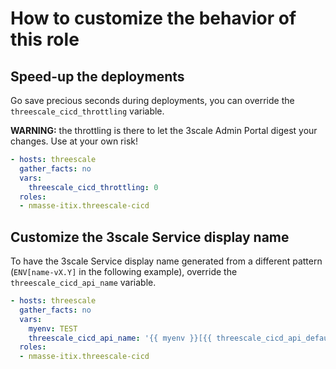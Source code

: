 # How to customize the behavior of this role

## Speed-up the deployments

Go save precious seconds during deployments, you can override the
`threescale_cicd_throttling` variable.

**WARNING:** the throttling is there to let the 3scale Admin Portal
digest your changes. Use at your own risk!

```yaml
- hosts: threescale
  gather_facts: no
  vars:
    threescale_cicd_throttling: 0
  roles:
  - nmasse-itix.threescale-cicd
```

## Customize the 3scale Service display name

To have the 3scale Service display name generated from a different pattern
(`ENV[name-vX.Y]` in the following example), override the `threescale_cicd_api_name`
variable.

```yaml
- hosts: threescale
  gather_facts: no
  vars:
    myenv: TEST
    threescale_cicd_api_name: '{{ myenv }}[{{ threescale_cicd_api_default_name }}-v{{ threescale_cicd_api_version }}]'
  roles:
  - nmasse-itix.threescale-cicd
```

